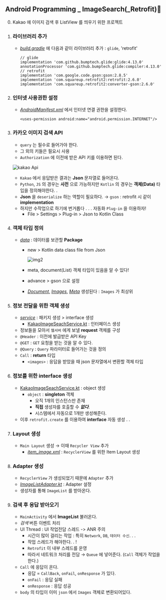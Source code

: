 ## Android Programming _ ImageSearch(_Retrofit)🌺

0. Kakao 에 이미지 검색 후 ListView 를 띄우기 위한 프로젝트
1. ### 라이브러리 추가
    - *[build.gradle](./app/build.gradle)* 에 다음과 같이 라이브러리 추가 : `glide`, 'retrofit'

        ```
        // glide
        implementation 'com.github.bumptech.glide:glide:4.13.0'
        annotationProcessor 'com.github.bumptech.glide:compiler:4.13.0'
        // retrofit
        implementation 'com.google.code.gson:gson:2.8.5'
        implementation 'com.squareup.retrofit2:retrofit:2.6.0'
        implementation 'com.squareup.retrofit2:converter-gson:2.6.0'
        ```
2. ### 인터넷 사용권한 설정
    - *[AndroidManifest.xml](./app/src/main/AndroidManifest.xml)* 에서 인터넷 연결 권한을 설정한다.

        ```
        <uses-permission android:name="android.permission.INTERNET"/>
        ```
3. ### 카카오 이미지 검색 API
    - `query` 는 필수로 들어가야 한다.
    - 그 외의 키들은 필요시 사용
    - `Authorization` 에 이전에 받은 API 키를 이용하면 된다.

    ![kakao Api]()
    - `Kakao` 에서 응답받은 결과는 **Json** 문자열로 들어온다.
    - `Python`, `JS` 의 경우는 **사전** 으로 가능하지만 `Kotlin` 의 경우는 **객체(Data)** 타입을 정의해야한다. .
    - **Json** 을 `deserialize` 하는 역할이 필요하다. → `gson` : retrofit 시 같이 **implementation**
    - 하지만 수작업으로 하기에  번거롭다 . . . 자동화 `Plug-in` 을 이용하자!
        - File > Settings > Plug-in > Json to Kotlin Class
4. ### 객체 타입 정의
    - *[data](./app/src/main/java/com/example/imagesearch/data)* : 데이터를 보관할 **Package**
        - new > Kotlin data class file from Json

            ![img2]()
        - meta, document(List<document>) 객체 타입이 있음을 알 수 있다!
        - advance > gson 으로 설정
        - *[Document](./app/src/main/java/com/example/imagesearch/data/Document)*, *[Images](./app/src/main/java/com/example/imagesearch/data/Images)*, *[Meta](./app/src/main/java/com/example/imagesearch/data/Meta)* 생성된다 : `Images` 가 최상위
5. ### 정보 전달을 위한 객체 생성
    - *[service](./app/src/main/java/service)* : 패키지 생성 > interface 생성
        - [KakaoImageSeachService.kt](./app/src/main/java/service/KakaoImageSeachService.kt) : 인터페이스 생성
    - 정보들을 모아서 `웹서버` 에게 보낼 **request** 객체를 구성
    - `@Header` : 이전에 발급받은 API Key
    - `@GET` : `GET` 요청을 받는 것을 알 수 있다.
    - `@Query` : `Query` 파라미터로 들어가는 것을 정의
    - `Call` : **return** 타입
        - `<images>` : 응답을 받았을 때 json 문자열에서 변환할 객체 타입
6. ### 정보를 위한 interface 생성
    - [KakaoImageSeachService.kt](./app/src/main/java/service/KakaoImageSeachService.kt) : object 생성
        - `object` : **singleton** 객체
            - 오직 1개의 인스턴스만 존재
            - **직접** 생성자를 호출할 수 ***없다***.
            - 시스템에서 자동으로 1개만 생성해준다.
    - 이후 `retrofit.create` 를 이용하여 **interface** 자동 생성 . .
7. ### Layout 생성
    - `Main Layout` 생성 → 이때 `Recycler View` 추가
        - *[item_image.xml](./app/src/main/res/layout/item_image.xml)* : `RecyclerView` 를 위한 Item Layout 생성
8. ### Adapter 생성
    - `RecyclerView` 가 생성되었기 때문에 `Adapter` 추가
    - *[ImageListAdapter.kt](./app/src/main/java/com/example/imagesearch/ImageListAdapter.kt)* : Adapter 설정
    - 생성자를 통해 `ImageList` 를 받아온다.
9. ### 검색 후 응답 받아오기
    - `MainActivity` 에서 **ImageList** 불러온다.
    - *검색* 버튼 이벤트 처리
    - UI Thread : UI 작업전담 스레드 -> ANR 주의
        - 시간이 많이 걸리는 작업 : 특히 `Network`, `DB`, `데이터 수신`. . .
        - 작업 스레드가 해야한다. . !
        - `Retrofit` 이 내부 스레드를 운영
        - 따라서 네트워크 처리를 전담 → `Queue` 에 넣어준다. (`Call` 객체가 작업을 한다.)
    - `Call` 에 응답이 온다.
        - 응답 = `CallBack`, `onFail`, `onResponse` 가 있다.
        - `onFail` : 응답 실패
        - `onResponse` : 응답 성공
    - `body` 의 타입이 이미 `json` 에서 `Images` 객체로 변환되어있다.